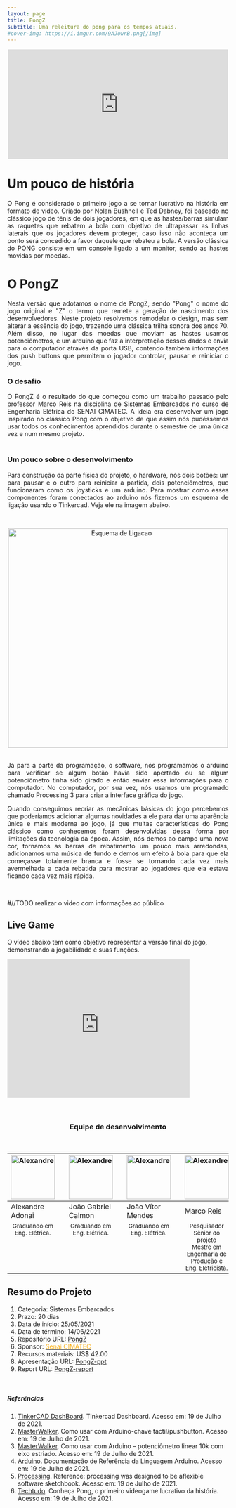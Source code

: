 ```yaml
---
layout: page
title: PongZ
subtitle: Uma releitura do pong para os tempos atuais.
#cover-img: https://i.imgur.com/9AJowrB.png[/img]
---
```


<th><center><iframe src="https://giphy.com/embed/l8DL07tSFOLLd7LQL5" width="500" height="250" frameBorder="0" class="giphy-embed" allowFullScreen></iframe><p></p></center></th>

# Um pouco de história
<div style="text-align: justify"> 
O Pong é considerado o primeiro jogo a se tornar lucrativo na história em formato de vídeo. Criado por  Nolan Bushnell e Ted Dabney, foi baseado no clássico jogo de tênis de dois jogadores, em que as hastes/barras simulam as raquetes que rebatem a bola com objetivo de ultrapassar as linhas laterais que os jogadores devem proteger, caso isso não aconteça um ponto será concedido a favor daquele que rebateu a bola. A versão clássica do PONG consiste em um console ligado a um monitor, sendo as hastes movidas por moedas.
</div>

# O PongZ
<div style="text-align: justify"> 
Nesta versão que adotamos o nome de PongZ, sendo "Pong" o nome do jogo original e "Z" o termo que remete a geração de nascimento dos desenvolvedores. Neste projeto resolvemos remodelar o design, mas sem alterar a essência do jogo, trazendo uma clássica trilha sonora dos anos 70. Além disso, no lugar das moedas que moviam as hastes usamos potenciômetros, e um arduino que faz a interpretação desses dados e envia para o computador através da porta USB, contendo também informações dos push buttons que permitem o jogador controlar, pausar e reiniciar o jogo.
</div>

### O desafio
<div style="text-align: justify"> 
O PongZ é o resultado do que começou como um trabalho passado pelo professor Marco Reis na disciplina de Sistemas Embarcados no curso de Engenharia Elétrica do SENAI CIMATEC. A ideia era desenvolver um jogo inspirado no clássico Pong com o objetivo de que assim nós pudéssemos usar todos os conhecimentos aprendidos durante o semestre de uma única vez e num mesmo projeto. 
</div><br/>

### Um pouco sobre o desenvolvimento
<div style="text-align: justify"> 
Para construção da parte física do projeto, o hardware, nós dois botões: um para pausar e o outro para reiniciar a partida, dois potenciômetros, que funcionaram como os joysticks e um arduino. Para mostrar como esses componentes foram conectados ao arduino nós fizemos um esquema de ligação usando o Tinkercad. Veja ele na imagem abaixo.




<br/><th><center><img src="{{ 'assets/img/pongz/pong_circuito.png' | relative_url }}" width="500" alt="Esquema de Ligacao" class="img" /></center></th>
<br/>

Já para a parte da programação, o software, nós programamos o arduino para verificar se algum botão havia sido apertado ou se algum potenciômetro tinha sido girado e então enviar essa informações para o computador. No computador, por sua vez, nós usamos um programado chamado Processing 3 para criar a interface gráfica do jogo.

Quando conseguimos recriar as mecânicas básicas do jogo percebemos que poderíamos adicionar algumas novidades a ele para dar uma aparência única e mais moderna ao jogo, já que muitas características do Pong clássico como conhecemos foram desenvolvidas dessa forma por limitações da tecnologia da época. Assim, nós demos ao campo uma nova cor, tornamos as barras de rebatimento um pouco mais arredondas, adicionamos uma música de fundo e demos um efeito à bola para que ela começasse totalmente branca e fosse se tornando cada vez mais avermelhada a cada rebatida para mostrar ao jogadores que ela estava ficando cada vez mais rápida.
</div>



<br>

#//TODO realizar o video com informações ao público
## Live Game
O vídeo abaixo tem como objetivo representar a versão final do jogo, demonstrando a jogabilidade e suas funções.

<div class="embed-responsive embed-responsive-16by9">

<iframe width="415" height="315" src="https://www.youtube.com/embed/Yl8Gpslcpxw" title="YouTube video player" frameborder="0" allow="accelerometer; autoplay; clipboard-write; encrypted-media; gyroscope; picture-in-picture" allowfullscreen></iframe>

</div>

<br/>
<br/>

<center><h3 class="post-title">Equipe de desenvolvimento</h3><br/></center>
<div class="row">
  <div class=" col-xl-auto offset-xl-0 col-lg-4 offset-lg-0">
    <table class="table-borderless highlight">
      <thead>
        <tr>
          <th><a href="https://www.linkedin.com/in/alexandre-adonai-gama-da-silva-365a35211/"><center><img src="{{ 'assets/img/people/alexandreadonai-1.png' | relative_url}}" 
          width="100" alt="Alexandre"
          class="img-fluid rounded-circle" /></center></a></th>
          <th></th>
          <th><a href="http://lattes.cnpq.br/3714599132684846"><center><img src="{{ 'assets/img/people/gabrielcalmon-1.png' | relative_url}}" 
          width="100" alt="Alexandre"
          class="img-fluid rounded-circle" /></center></a></th>
          <th></th>
          <th><a href="https://www.linkedin.com/in/jo%C3%A3o-v%C3%ADtor-s-mendes-aa2ab71b5/"><center><img src="{{ 'assets/img/people/vitormendes-1.png' | relative_url}}" 
          width="100" alt="Alexandre"
          class="img-fluid rounded-circle" /></center></a></th>
          <th></th>
          <th><a href="https://www.mhar-vell.github.io/portifolio/"><center><img src="{{ 'assets/img/people/marcoreis8b&w-1.png' | relative_url}}" 
          width="100" alt="Alexandre"
          class="img-fluid rounded-circle" /></center></a></th>
          <th></th>
        </tr>
      </thead>
      <tbody>
        <tr class="font-weight-bolder" style="text-align: center margin-top: 0">
         <td width="25.00%">Alexandre Adonai</td>
          <td></td>
          <td width="25.00%">João Gabriel Calmon</td>
          <td></td>
          <td width="25.00%">João Vítor Mendes</td>
          <td></td>
          <td width="25.00%">Marco Reis</td>
        </tr>
        <tr style="text-align: center" >
          <td style="vertical-align: top"><small>Graduando em Eng. Elétrica.</small></td>
          <td></td>
          <td style="vertical-align: top"><small>Graduando em Eng. Elétrica.</small></td>
          <td></td>
          <td style="vertical-align: top"><small>Graduando em Eng. Elétrica.</small></td>
          <td></td>
          <td style="vertical-align: top"><small>Pesquisador Sênior do projeto <br>Mestre em Engenharia de Produção e Eng. Eletricista.</small></td>
        </tr>
      </tbody>
    </table>
  </div>
</div>

## Resumo do Projeto

1. Categoria: Sistemas Embarcados
2. Prazo: 20 dias
3. Data de início: 25/05/2021
4. Data de término: 14/06/2021
5. Repositório URL: [PongZ](https://github.com/GabrielCalmon/Desafio_Pong_2021-1)
6. Sponsor: <a href="http://www.senaicimatec.com.br/en/"><font color="#fbb117">Senai CIMATEC</font></a>
7. Recursos materiais: US$ 42.00
8. Apresentação URL: [PongZ-ppt](https://drive.google.com/drive/folders/188Juz5FEUqrq5PzuuWtxbnuLv0CRaUem?usp=sharing) 
9. Report URL: [PongZ-report](https://drive.google.com/drive/folders/188Juz5FEUqrq5PzuuWtxbnuLv0CRaUem?usp=sharing) 

<br>

##### Referências
1. [TinkerCAD DashBoard](https://www.tinkercad.com/things/alnQmejrYC8-pong-av3/editel). Tinkercad Dashboard. Acesso em: 19 de Julho de 2021.
2. [MasterWalker](https://blogmasterwalkershop.com.br/arduino/arduino-utilizando-o-potenciometro-linear). Como usar com Arduino-chave táctil/pushbutton. Acesso em: 19 de Julho de 2021.
3. [MasterWalker](https://blogmasterwalkershop.com.br/arduino/arduino-utilizando-o-potenciometro-linear). Como usar com Arduino – potenciômetro linear 10k com eixo estriado. Acesso em: 19 de Julho de 2021.
4. [Arduino](ttps://www.arduino.cc/reference/pt/). Documentação de Referência da Linguagem Arduino. Acesso em: 19 de Julho de 2021.
5. [Processing](https://processing.org/reference/). Reference: processing was designed to be aflexible software sketchbook. Acesso em: 19 de Julho de 2021.
6. [Techtudo](https://www.techtudo.com.br/noticias/noticia/2016/03/conheca-pong-o-primeiro-videogame-lucrativo-da-historia.html). Conheça Pong, o primeiro videogame lucrativo da história. Acesso em: 19 de Julho de 2021.
